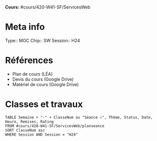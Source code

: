 **Cours:** #cours/420-W41-SF/ServicesWeb
# Meta info
Type:: MOC
Chip::  <span class="chip cours-2">SW</span>
Session:: H24
# Références
* Plan de cours (LÉA)
* Devis du cours (Google Drive)
* Matériel de cours (Google Drive)
# Classes et travaux
```dataview
TABLE Semaine + "-" + ClasseNum as "Séance ↑", Thème, Status, Date, Heure, Remises, Rating
FROM #cours/420-W41-SF/ServicesWeb/planseance
SORT ClasseNum asc
WHERE Session AND Session = "H24"
```